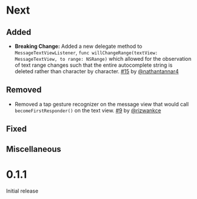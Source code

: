 # Next

## Added

- **Breaking Change:** Added a new delegate method to `MessageTextViewListener`, `func willChangeRange(textView: MessageTextView, to range: NSRange)` which allowed for the observation of text range changes such that the entire autocomplete string is deleted rather than character by character. [#15](https://github.com/GitHawkApp/MessageViewController/pull/15) by [@nathantannar4](https://github.com/nathantannar4)

## Removed

- Removed a tap gesture recognizer on the message view that would call `becomeFirstResponder()` on the text view. [#9](https://github.com/GitHawkApp/MessageViewController/pull/9) by [@rizwankce](https://github.com/rizwankce)

## Fixed

## Miscellaneous

# 0.1.1

Initial release
